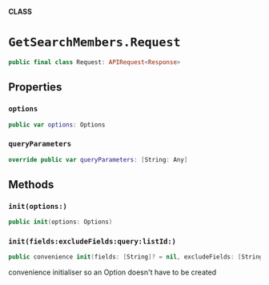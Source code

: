 **CLASS**

# `GetSearchMembers.Request`

```swift
public final class Request: APIRequest<Response>
```

## Properties
### `options`

```swift
public var options: Options
```

### `queryParameters`

```swift
override public var queryParameters: [String: Any]
```

## Methods
### `init(options:)`

```swift
public init(options: Options)
```

### `init(fields:excludeFields:query:listId:)`

```swift
public convenience init(fields: [String]? = nil, excludeFields: [String]? = nil, query: String, listId: String? = nil)
```

convenience initialiser so an Option doesn't have to be created

